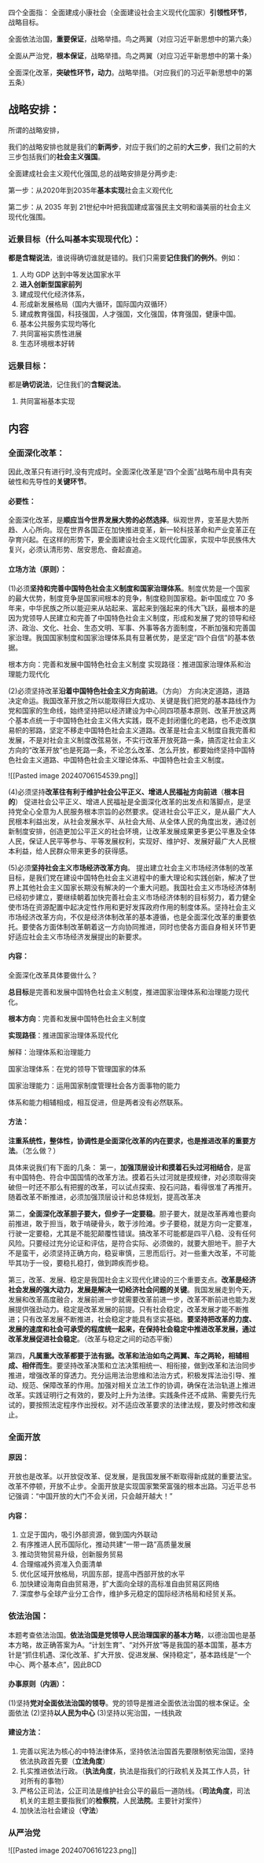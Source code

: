 四个全面指：
全面建成小康社会（全面建设社会主义现代化国家）**引领性环节**，战略目标。

全面依法治国，**重要保证**，战略举措。鸟之两翼（对应习近平新思想中的第六条）

全面从严治党，**根本保证**，战略举措。鸟之两翼（对应习近平新思想中的第十条）

全面深化改革，**突破性环节，动力**。战略举措。（对应我们的习近平新思想中的第五条）

## 战略安排：
所谓的战略安排，

我们的战略安排也就是我们的**新两步**，对应于我们的之前的**大三步**，我们之前的大三步包括我们的**社会主义强国**。

全面建成社会主义观代化强国,总的战略安排是分两步走:

第一步：从2020年到2035年**基本实现**社会主义观代化

第二步：从 2035 年到 21世纪中叶把我国建成富强民主文明和谐美丽的社会主义现代化强围。

### 近景目标（什么叫基本实现现代化）：
**都是含糊说法**，谁说得确切谁就是错的。我们只需要**记住我们的例外**。例如：
1. 人均 GDP 达到中等发达国家水平
2. **进入创新型国家前列**
3. 建成现代化经济体系，
4. 形成新发展格局（国内大循环，国际国内双循环）
5. 建成教育强国，科技强国，人才强国，文化强国，体育强国，健康中国。
6. 基本公共服务实现均等化
7. 共同富裕实质性进展
8. 生态环境根本好转

### 远景目标：
都是**确切说法**，记住我们的**含糊说法**。

1. 共同富裕基本实现

## 内容
### 全面深化改革：
因此,改革只有进行时,没有完成时。全面深化改革是“四个全面”战略布局中具有突破性和先导性的**关键环节**。

#### 必要性：
全面深化改革，是**顺应当今世界发展大势的必然选择**。纵观世界，变革是大势所趋、人心所向。现在世界各国正在加快推进变革，新一轮科技革命和产业变革正在孕育兴起。在这样的形势下，要全面建设社会主义现代化国家，实现中华民族伟大复兴，必须认清形势、居安思危、奋起直追。

#### 立场方法（原则）：
(1)必须**坚持和完善中国特色社会主义制度和国家治理体系**。制度优势是一个国家的最大优势，制度竞争是国家间根本的竞争，制度稳则国家稳。新中国成立 70 多年来，中华民族之所以能迎来从站起来、富起来到强起来的伟大飞跃，最根本的是因为党领导人民建立和完善了中国特色社会主义制度，形成和发展了党的领导和经济、政治、文化、社会、生态文明、军事、外事等各方面制度，不断加强和完善国家治理。我国国家制度和国家治理体系具有显著优势，是坚定“四个自信”的基本依据。

根本方向：完善和发展中国特色社会主义制度
实现路径：推进国家治理体系和治理能力现代化

(2)必须坚持改革**沿着中国特色社会主义方向前进**。（方向）
方向决定道路，道路决定命运。我国改革开放之所以能取得巨大成功、关键是我们把党的基本路线作为党和国家的生命线，始终坚持把以经济建设为中心同四项基本原则、改革开放这两个基本点统一于中国特色社会主义伟大实践，既不走封闭僵化的老路，也不走改旗易帜的邪路，坚定不移走中国特色社会主义道路。改革是社会主义制度自我完善和发展，不是对社会主义制度改弦易张，不实行改革开放死路一条，搞否定社会主义方向的“改革开放”也是死路一条，不论怎么改革、怎么开放，都要始终坚持中国特色社会主义道路、中国特色社会主义理论体系、中国特色社会主义制度。

![[Pasted image 20240706154539.png]]

(4)必须坚持**改革往有利于维护社会公平正义、增进人民福祉方向前进**（**根本目的**）
促进社会公平正义、增进人民福祉是全面深化改革的出发点和落脚点，是坚持党全心全意为人民服务根本宗旨的必然要求。促进社会公平正义，是从最广大人民根本利益出发，从社会发展水平、从社会大局、从全体人民的角度出发，通过创新制度安排，创造更加公平正义的社会环境，让改革发展成果更多更公平惠及全体人民，保证人民平等参与、平等发展权利，实现好、维护好、发展好最广大人民根本利益，给人民群众带来更多的获得感。

(5)必须**坚持社会主义市场经济改革方向**。
提出建立社会主义市场经济体制的改革目标，是我们党在建设中国特色社会主义进程中的重大理论和实践创新，解决了世界上其他社会主义国家长期没有解决的一个重大问题。我国社会主义市场经济体制已经初步建立，要继续朝着加快完善社会主义市场经济体制的目标努力，着力健全使市场在资源配置中起决定性作用和更好发挥政府作用的制度体系。坚持社会主义市场经济改革方向，不仅是经济体制改革的基本遵循，也是全面深化改革的重要依托。要使各方面体制改革朝着这一方向协同推进，同时也使各方面自身相关环节更好适应社会主义市场经济发展提出的新要求。

#### 内容：
全面深化改革具体要做什么？

**总目标**是完善和发展中国特色社会主义制度，推进国家治理体系和治理能力现代化。

**根本方向**：完善和发展中国特色社会主义制度

**实现路径**：推进国家治理体系现代化

解释：治理体系和治理能力

国家治理体系：在党的领导下管理国家的体系

国家治理能力：运用国家制度管理社会各方面事物的能力
 
体系和能力相辅相成，相互促进，但是两者没有必然联系。

#### 方法：
**注重系统性，整体性，协调性是全面深化改革的内在要求，也是推进改革的重要方法**。（怎么做？）

具体来说我们有下面的几条：
第一，**加强顶层设计和摸着石头过河相结合**，是富有中国特色、符合中国国情的改革方法。摸着石头过河就是摸规律，对必须取得突破但一时还不那么有把握的改革，可以试点探索、投石问路，看得很准了再推开。随着改革不断推进，必须加强顶层设计和总体规划，提高改革决

第二，**全面深化改革胆子要大，但步子一定要稳**。胆子要大，就是改革再难也要向前推进，敢于担当，敢于啃硬骨头，敢于涉险滩。步子要稳，就是方向一定要准，行驶一定要稳，尤其是不能犯颠覆性错误。搞改革不可能都是四平八稳、没有任何风险。只要经过充分论证和评估，是符合实际、必须做的，就要大胆地干。胆子大不是蛮干，必须坚持正确方向，稳妥审慎，三思而后行。对一些重大改革，不可能毕其功于一役，要稳扎稳打，做到蹄疾而步稳。

第三，改革、发展、稳定是我国社会主义现代化建设的三个重要支点。**改革是经济社会发展的强大动力，发展是解决一切经济社会问题的关键**。我国发展走到今天，发展和改革高度融合，发展前进一步就需要改革前进一步，改革不断前进也能为发展提供强劲动力。稳定是改革发展的前提。只有社会稳定，改革发展才能不断推进；只有改革发展不断推进，社会稳定才能具有坚实基础。**要坚持把改革的力度、发展的速度和社会可承受的程度统一起来，在保持社会稳定中推进改革发展，通过改革发展促进社会稳定**。（改革与稳定之间的动态平衡）

第四，**凡属重大改革都要于法有据。改革和法治如鸟之两翼、车之两轮，相辅相成、相伴而生**。要坚持改革决策和立法决策相统一、相衔接，做到改革和法治同步推进，增强改革的穿透力。充分运用法治思维和法治方式，积极发挥法治引导、推动、规范、保障改革的作用。加强对相关立法工作的协调，确保在法治轨道上推进改革。实践证明行之有效的，要及时上升为法律。实践条件还不成熟、需要先行先试的，要按照法定程序作出授权。对不适应改革要求的法律法规，要及时修改和废止。

### 全面开放
#### 原因：
开放也是改革。以开放促改革、促发展，是我国发展不断取得新成就的重要法宝。改革不停顿，开放不止步。全面开放是实现国家繁荣富强的根本出路。习近平总书记强调：“中国开放的大门不会关闭，只会越开越大！”

#### 内容：
1. 立足于国内，吸引外部资源，做到国内外联动
2. 有序推进人民币国际化，推动共建“一带一路”高质量发展
3. 推动货物贸易升级，创新服务贸易
4. 合理缩减外资准入负面清单
5. 优化区域开放格局，巩固东部，提高中西部开放的水平
6. 加快建设海南自由贸易港，扩大面向全球的高标准自由贸易区网络
7. 深度参与全球产业分工合作，维护多元稳定的国际经济格局和经贸关系。

### 依法治国：
本题考查依法治国。**依法治国是党领导人民治理国家的基本方略**，以德治国也是基本方略，故正确答案为A。“计划生育”、“对外开放”等是我国的基本国策，基本方针是“抓住机遇、深化改革、扩大开放、促进发展、保持稳定”，基本路线是“一个中心、两个基本点”，因此BCD

#### 办事原则（内涵）：
(1)坚持**党对全面依法治国的领导**。党的领导是推进全面依法治国的根本保证。全面依法
(2)坚持**以人民为中心**
(3)坚持以宪治国，一线执政

#### 建设方法：
1. 完善以宪法为核心的中特法律体系，坚持依法治国首先要限制依宪治国，坚持依法执政首先要（**立法角度**）
2. 扎实推进依法行政。（**执法角度**，执法是指我们的行政机关及其工作人员，针对所有的事物）
3. 严格公正司法，公正司法是维护社会公平的最后一道防线。（**司法角度**，司法机关的主题主要指我们的**检察院**，人民**法院**。主要针对案件）
4. 加快法治社会建设（**守法**）

### 从严治党

![[Pasted image 20240706161223.png]]

